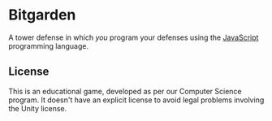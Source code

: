# Bitgarden

A tower defense in which _you_ program your defenses using the [JavaScript] programming
language.

[JavaScript]: https://developer.mozilla.org/en-US/docs/Web/JavaScript

## License

This is an educational game, developed as per our Computer Science program. It
doesn't have an explicit license to avoid legal problems involving the Unity
license.
